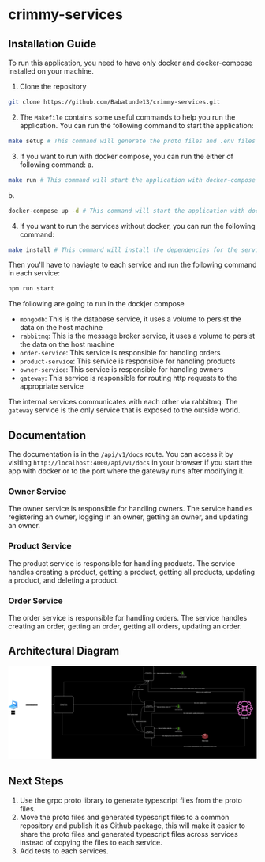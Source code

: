 # crimmy-services

## Installation Guide
To run this application, you need to have only docker and docker-compose installed on your machine.

1. Clone the repository
```bash
git clone https://github.com/Babatunde13/crimmy-services.git
```

2. The `Makefile` contains some useful commands to help you run the application. You can run the following command to start the application:
```bash
make setup # This command will generate the proto files and .env files that's needed for the services to run
```

3. If you want to run with docker compose, you can run the either of following command:
a.
```bash
make run # This command will start the application with docker-compose
```
b.
```bash
docker-compose up -d # This command will start the application with docker-compose
```

4. If you want to run the services without docker, you can run the following command:
```bash
make install # This command will install the dependencies for the services
```
Then you'll have to naviagte to each service and run the following command in each service:
```bash
npm run start
```


The following are going to run in the dockjer compose
- `mongodb`: This is the database service, it uses a volume to persist the data on the host machine
- `rabbitmq`: This is the message broker service, it uses a volume to persist the data on the host machine
- `order-service`: This service is responsible for handling orders
- `product-service`: This service is responsible for handling products
- `owner-service`: This service is responsible for handling owners
- `gateway`: This service is responsible for routing http requests to the appropriate service

The internal services communicates with each other via rabbitmq. The `gateway` service is the only service that is exposed to the outside world.

## Documentation
The documentation is in the `/api/v1/docs` route. You can access it by visiting `http://localhost:4000/api/v1/docs` in your browser if you start the app with docker or to the port where the gateway runs after modifying it.

### Owner Service
The owner service is responsible for handling owners. The service handles registering an owner, logging in an owner, getting an owner, and updating an owner.

### Product Service
The product service is responsible for handling products. The service handles creating a product, getting a product, getting all products, updating a product, and deleting a product.

### Order Service
The order service is responsible for handling orders. The service handles creating an order, getting an order, getting all orders, updating an order.

## Architectural Diagram

![Architecture Diagram](./assets/crimmy.drawio.png)


## Next Steps
1. Use the grpc proto library to generate typescript files from the proto files.
2. Move the proto files and generated typescript files to a common repository and publish it as Github package, this will make it easier to share the proto files and generated typescript files across services instead of copying the files to each service.
3. Add tests to each services.

